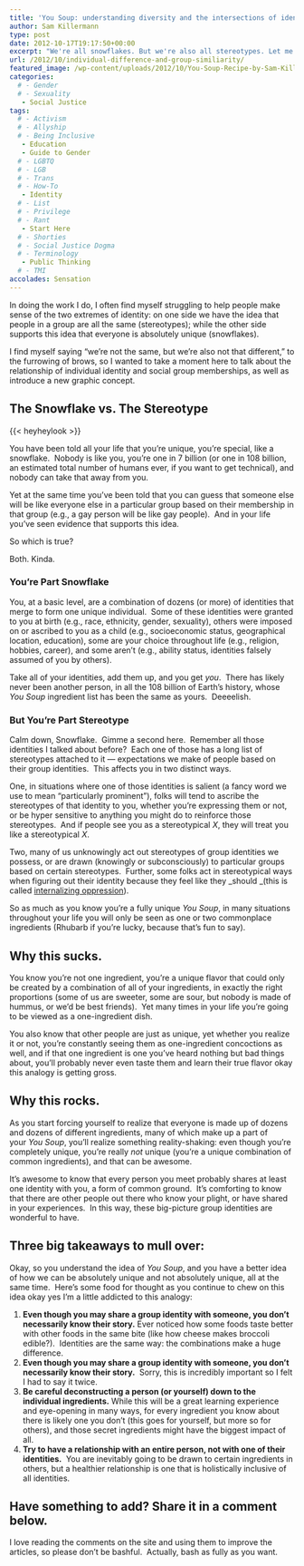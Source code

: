 ```yaml
---
title: 'You Soup: understanding diversity and the intersections of identity'
author: Sam Killermann
type: post
date: 2012-10-17T19:17:50+00:00
excerpt: "We're all snowflakes. But we're also all stereotypes. Let me try to help you understand that with a hot bowl of You Soup."
url: /2012/10/individual-difference-and-group-similiarity/
featured_image: /wp-content/uploads/2012/10/You-Soup-Recipe-by-Sam-Killermann.jpg
categories: 
  # - Gender
  # - Sexuality
   - Social Justice
tags:
  # - Activism
  # - Allyship
  # - Being Inclusive
   - Education
   - Guide to Gender
  # - LGBTQ
  # - LGB
  # - Trans
  # - How-To
   - Identity
  # - List
  # - Privilege
  # - Rant
   - Start Here
  # - Shorties
  # - Social Justice Dogma
  # - Terminology
   - Public Thinking
  # - TMI
accolades: Sensation
---
```

In doing the work I do, I often find myself struggling to help people make sense of the two extremes of identity: on one side we have the idea that people in a group are all the same (stereotypes); while the other side supports this idea that everyone is absolutely unique (snowflakes).

I find myself saying &#8220;we&#8217;re not the same, but we&#8217;re also not that different,&#8221; to the furrowing of brows, so I wanted to take a moment here to talk about the relationship of individual identity and social group memberships, as well as introduce a new graphic concept.
  
<!--more-->

## The Snowflake vs. The Stereotype

{{< heyheylook >}}

You have been told all your life that you&#8217;re unique, you&#8217;re special, like a snowflake.  Nobody is like you, you&#8217;re one in 7 billion (or one in 108 billion, an estimated total number of humans ever, if you want to get technical), and nobody can take that away from you.

Yet at the same time you&#8217;ve been told that you can guess that someone else will be like everyone else in a particular group based on their membership in that group (e.g., a gay person will be like gay people).  And in your life you&#8217;ve seen evidence that supports this idea.

So which is true?

Both. Kinda.

### You&#8217;re Part Snowflake

You, at a basic level, are a combination of dozens (or more) of identities that merge to form one unique individual.  Some of these identities were granted to you at birth (e.g., race, ethnicity, gender, sexuality), others were imposed on or ascribed to you as a child (e.g., socioeconomic status, geographical location, education), some are your choice throughout life (e.g., religion, hobbies, career), and some aren&#8217;t (e.g., ability status, identities falsely assumed of you by others).

Take all of your identities, add them up, and you get _you_.  There has likely never been another person, in all the 108 billion of Earth&#8217;s history, whose _You Soup_ ingredient list has been the same as yours.  Deeeelish.

### But You&#8217;re Part Stereotype

Calm down, Snowflake.  Gimme a second here.  Remember all those identities I talked about before?  Each one of those has a long list of stereotypes attached to it &#8212; expectations we make of people based on their group identities.  This affects you in two distinct ways.

One, in situations where one of those identities is salient (a fancy word we use to mean &#8220;particularly prominent&#8221;), folks will tend to ascribe the stereotypes of that identity to you, whether you&#8217;re expressing them or not, or be hyper sensitive to anything you might do to reinforce those stereotypes.  And if people see you as a stereotypical _X_, they will treat you like a stereotypical _X_.

Two, many of us unknowingly act out stereotypes of group identities we possess, or are drawn (knowingly or subconsciously) to particular groups based on certain stereotypes.  Further, some folks act in stereotypical ways when figuring out their identity because they feel like they _should _(this is called <a href="https://www.google.com/search?q=internalized+oppression+definition&oq=internalized+oppression+definition&sugexp=chrome,mod=0&sourceid=chrome&ie=UTF-8" target="_blank">internalizing oppression</a>).

So as much as you know you&#8217;re a fully unique _You Soup_, in many situations throughout your life you will only be seen as one or two commonplace ingredients (Rhubarb if you&#8217;re lucky, because that&#8217;s fun to say).

## Why this sucks.

You know you&#8217;re not one ingredient, you&#8217;re a unique flavor that could only be created by a combination of all of your ingredients, in exactly the right proportions (some of us are sweeter, some are sour, but nobody is made of hummus, or we&#8217;d be best friends).  Yet many times in your life you&#8217;re going to be viewed as a one-ingredient dish.

You also know that other people are just as unique, yet whether you realize it or not, you&#8217;re constantly seeing them as one-ingredient concoctions as well, and if that one ingredient is one you&#8217;ve heard nothing but bad things about, you&#8217;ll probably never even taste them and learn their true flavor okay this analogy is getting gross.

## Why this rocks.

As you start forcing yourself to realize that everyone is made up of dozens and dozens of different ingredients, many of which make up a part of your _You Soup_, you&#8217;ll realize something reality-shaking: even though you&#8217;re completely unique, you&#8217;re really _not_ unique (you&#8217;re a unique combination of common ingredients), and that can be awesome.

It&#8217;s awesome to know that every person you meet probably shares at least one identity with you, a form of common ground.  It&#8217;s comforting to know that there are other people out there who know your plight, or have shared in your experiences.  In this way, these big-picture group identities are wonderful to have.

## Three big takeaways to mull over:

Okay, so you understand the idea of _You Soup_, and you have a better idea of how we can be absolutely unique and not absolutely unique, all at the same time.  Here&#8217;s some food for thought as you continue to chew on this idea okay yes I&#8217;m a little addicted to this analogy:

  1. **Even though you may share a group identity with someone, you don&#8217;t necessarily know their story.** Ever noticed how some foods taste better with other foods in the same bite (like how cheese makes broccoli edible?).  Identities are the same way: the combinations make a huge difference.
  2. **Even though you may share a group identity with someone, you don&#8217;t necessarily know their story.**  Sorry, this is incredibly important so I felt I had to say it twice.
  3. **Be careful deconstructing a person (or yourself) down to the individual ingredients.** While this will be a great learning experience and eye-opening in many ways, for every ingredient you know about there is likely one you don&#8217;t (this goes for yourself, but more so for others), and those secret ingredients might have the biggest impact of all.
  4. **Try to have a relationship with an entire person, not with one of their identities.**  You are inevitably going to be drawn to certain ingredients in others, but a healthier relationship is one that is holistically inclusive of all identities.

## Have something to add? Share it in a comment below.

I love reading the comments on the site and using them to improve the articles, so please don&#8217;t be bashful.  Actually, bash as fully as you want.
